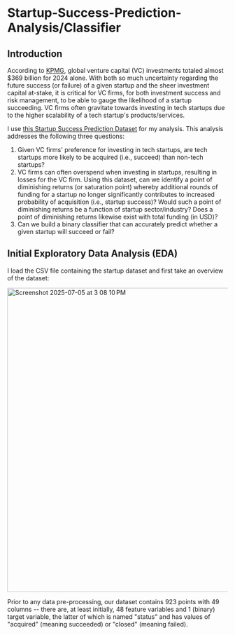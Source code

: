 # Startup-Success-Prediction-Analysis/Classifier

## Introduction

According to [KPMG](https://kpmg.com/xx/en/media/press-releases/2025/01/2024-global-vc-investment-rises-to-368-billion-dollars.html#:~:text=Enterprise's%20Venture%20Pulse-,2024%20global%20VC%20investment%20rises%20to%20%24368%20billion%20as%20investor,KPMG%20Private%20Enterprise's%20Venture%20Pulse), global venture capital (VC) investments totaled almost $369 billion for 2024 alone. With both so much uncertainty regarding the future success (or failure) of a given startup and the sheer investment capital at-stake, it is critical for VC firms, for both investment success and risk management, to be able to gauge the likelihood of a startup succeeding. VC firms often gravitate towards investing in tech startups due to the higher scalability of a tech startup's products/services. 

I use [this Startup Success Prediction Dataset](https://www.kaggle.com/datasets/manishkc06/startup-success-prediction) for my analysis. This analysis addresses the following three questions:

1. Given VC firms' preference for investing in tech startups, are tech startups more likely to be acquired (i.e., succeed) than non-tech startups?
2. VC firms can often overspend when investing in startups, resulting in losses for the VC firm. Using this dataset, can we identify a point of diminishing returns (or saturation point) whereby additional rounds of funding for a startup no longer significantly contributes to increased probability of acquisition (i.e., startup success)? Would such a point of diminishing returns be a function of startup sector/industry? Does a point of diminishing returns likewise exist with total funding (in USD)?
3. Can we build a binary classifier that can accurately predict whether a given startup will succeed or fail?

## Initial Exploratory Data Analysis (EDA)

I load the CSV file containing the startup dataset and first take an overview of the dataset:

<img width="694" alt="Screenshot 2025-07-05 at 3 08 10 PM" src="https://github.com/user-attachments/assets/470419e9-b485-43e0-be7d-5026d214cb60" />

Prior to any data pre-processing, our dataset contains 923 points with 49 columns -- there are, at least initially, 48 feature variables and 1 (binary) target variable, the latter of which is named "status" and has values of "acquired" (meaning succeeded) or "closed" (meaning failed). 

